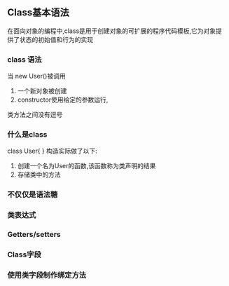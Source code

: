 ## Class基本语法

在面向对象的编程中,class是用于创建对象的可扩展的程序代码模板,它为对象提供了状态的初始值和行为的实现

### class 语法

当 new User()被调用

1. 一个新对象被创建
2. constructor使用给定的参数运行,

类方法之间没有逗号

### 什么是class

class User{ } 构造实际做了以下:

1. 创建一个名为User的函数,该函数称为类声明的结果
2. 存储类中的方法

### 不仅仅是语法糖

### 类表达式

### Getters/setters

### Class字段

### 使用类字段制作绑定方法



### 